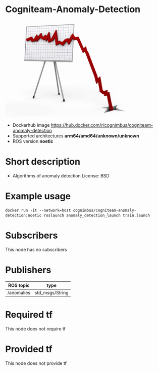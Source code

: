 # Cogniteam-Anomaly-Detection

<img src="./cogniteam-anomaly-detection/falling-off-chart.jpg" alt="cogniteam-anomaly-detection" width="400"/>

* Dockerhub image https://hub.docker.com/r/cognimbus/cogniteam-anomaly-detection
* Supported architectures <b>arm64/amd64/unknown/unknown</b>
* ROS version <b>noetic
</b>

# Short description
* Algorithms of anomaly detection
License: BSD

# Example usage
```
docker run -it --network=host cognimbus/cogniteam-anomaly-detection:noetic roslaunch anomaly_detection_launch train.launch
```

# Subscribers
This node has no subscribers


# Publishers
ROS topic | type
--- | ---
/anomalies | std_msgs/String


# Required tf
This node does not require tf


# Provided tf
This node does not provide tf


